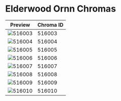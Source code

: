 # Elderwood Ornn Chromas

| Preview | Chroma ID |
|---------|-----------|
| ![516003](https://raw.communitydragon.org/latest/plugins/rcp-be-lol-game-data/global/default/v1/champion-chroma-images/516/516003.png) | 516003 |
| ![516004](https://raw.communitydragon.org/latest/plugins/rcp-be-lol-game-data/global/default/v1/champion-chroma-images/516/516004.png) | 516004 |
| ![516005](https://raw.communitydragon.org/latest/plugins/rcp-be-lol-game-data/global/default/v1/champion-chroma-images/516/516005.png) | 516005 |
| ![516006](https://raw.communitydragon.org/latest/plugins/rcp-be-lol-game-data/global/default/v1/champion-chroma-images/516/516006.png) | 516006 |
| ![516007](https://raw.communitydragon.org/latest/plugins/rcp-be-lol-game-data/global/default/v1/champion-chroma-images/516/516007.png) | 516007 |
| ![516008](https://raw.communitydragon.org/latest/plugins/rcp-be-lol-game-data/global/default/v1/champion-chroma-images/516/516008.png) | 516008 |
| ![516009](https://raw.communitydragon.org/latest/plugins/rcp-be-lol-game-data/global/default/v1/champion-chroma-images/516/516009.png) | 516009 |
| ![516010](https://raw.communitydragon.org/latest/plugins/rcp-be-lol-game-data/global/default/v1/champion-chroma-images/516/516010.png) | 516010 |